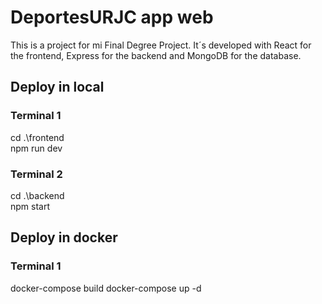 # DeportesURJC app web
 This is a project for mi Final Degree Project.
 It´s developed with React for the frontend, Express for the backend and MongoDB for the database.

## Deploy in local
 ### Terminal 1
cd .\frontend\
npm run dev
 ### Terminal 2
cd .\backend\
npm start


## Deploy in docker
 ### Terminal 1
docker-compose build
docker-compose up -d
